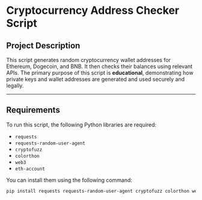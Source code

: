 # Cryptocurrency Address Checker Script

## Project Description
This script generates random cryptocurrency wallet addresses for Ethereum, Dogecoin, and BNB. It then checks their balances using relevant APIs. The primary purpose of this script is **educational**, demonstrating how private keys and wallet addresses are generated and used securely and legally.

---

## Requirements
To run this script, the following Python libraries are required:

- `requests`
- `requests-random-user-agent`
- `cryptofuzz`
- `colorthon`
- `web3`
- `eth-account`

You can install them using the following command:
```bash
pip install requests requests-random-user-agent cryptofuzz colorthon web3 eth-account